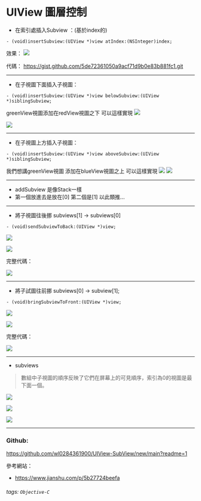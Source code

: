 # UIView 圖層控制

- 在索引處插入Subview ：(基於index的)
```
- (void)insertSubview:(UIView *)view atIndex:(NSInteger)index;
```
效果：
![](https://i.imgur.com/8jPatHb.png)

代碼：
https://gist.github.com/5de72361050a9acf71d9b0e83b881fc1.git

---

- 在子視圖下面插入子視圖：
```
- (void)insertSubview:(UIView *)view belowSubview:(UIView *)siblingSubview;
```
greenView視圖添加在redView視圖之下 可以這樣實現
![](https://i.imgur.com/IuVXwsM.png)

![](https://i.imgur.com/Q1pOR5s.png)


---

- 在子視圖上方插入子視圖：
```
- (void)insertSubview:(UIView *)view aboveSubview:(UIView *)siblingSubview;
```

我們想講greenView視圖 添加在blueView視圖之上 可以這樣實現
![](https://i.imgur.com/nffaZ63.png)
![](https://i.imgur.com/lpfegSC.png)

---

- addSubview 是像Stack一樣
- 第一個放進去是放在[0] 第二個是[1] 以此類推...

---

- 將子視圖往後挪 subviews[1] -> subviews[0]

```
- (void)sendSubviewToBack:(UIView *)view;
```

![](https://i.imgur.com/gfHBCWq.png)

![](https://i.imgur.com/KNEtLMb.png)

完整代碼：

![](https://i.imgur.com/M2mjwuC.png)


---

- 將子試圖往前挪 subviews[0] -> subview[1];

```
- (void)bringSubviewToFront:(UIView *)view;
```
![](https://i.imgur.com/OONnie8.png)

![](https://i.imgur.com/TDjLKU3.png)

完整代碼：

![](https://i.imgur.com/Oj8QSH8.png)


---

- subviews
> 數組中子視圖的順序反映了它們在屏幕上的可見順序，索引為0的視圖是最下面一個。

![](https://i.imgur.com/mAK7Gl6.png)

![](https://i.imgur.com/leR46Jl.png)

![](https://i.imgur.com/gXxzEAw.png)

---

### Github: 
https://github.com/wl0284361900/UIView-SubView/new/main?readme=1


參考網站：
- https://www.jianshu.com/p/5b27724beefa
###### tags: `Objective-C`
